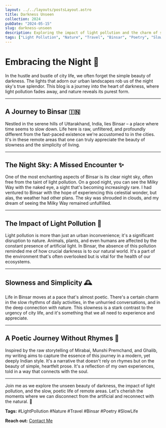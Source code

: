 ```yaml
---
layout: ../../layouts/postsLayout.astro
title: Darkness Unseen
collection: 2024
pubDate: "2024-05-15"
slug: darkness-unseen
description: Exploring the impact of light pollution and the charm of slow, remote life in Binsar, Uttarakhand.
tags: ["Light Pollution", "Nature", "Travel", "Binsar", "Poetry", "Slow Life"]
---
```


# Embracing the Night 🌌

In the hustle and bustle of city life, we often forget the simple beauty of darkness. The lights that adorn our urban landscapes rob us of the night sky's true splendor. This blog is a journey into the heart of darkness, where light pollution fades away, and nature reveals its purest form.

---

## A Journey to Binsar 🇮🇳

Nestled in the serene hills of Uttarakhand, India, lies Binsar – a place where time seems to slow down. Life here is raw, unfiltered, and profoundly different from the fast-paced existence we're accustomed to in the cities. It's in these remote areas that one can truly appreciate the beauty of slowness and the simplicity of living.

---

## The Night Sky: A Missed Encounter ✨

One of the most enchanting aspects of Binsar is its clear night sky, often free from the taint of light pollution. On a good night, you can see the Milky Way with the naked eye, a sight that's becoming increasingly rare. I had ventured to Binsar with the hope of experiencing this celestial wonder, but alas, the weather had other plans. The sky was shrouded in clouds, and my dream of seeing the Milky Way remained unfulfilled.

---

## The Impact of Light Pollution 🌃

Light pollution is more than just an urban inconvenience; it's a significant disruption to nature. Animals, plants, and even humans are affected by the constant presence of artificial light. In Binsar, the absence of this pollution reminded me of how crucial darkness is to our natural world. It's a part of the environment that's often overlooked but is vital for the health of our ecosystems.

---

## Slowness and Simplicity 🕰️

Life in Binsar moves at a pace that's almost poetic. There's a certain charm in the slow rhythms of daily activities, in the unhurried conversations, and in the deep connection with nature. This slowness is a stark contrast to the urgency of city life, and it's something that we all need to experience and appreciate.

---

## A Poetic Journey Without Rhymes 📖

Inspired by the raw storytelling of Mirabai, Munshi Premchand, and Ghalib, my writing aims to capture the essence of this journey in a modern, yet deeply Indian style. It's a narrative that doesn't rely on rhymes but on the beauty of simple, heartfelt prose. It's a reflection of my own experiences, told in a way that connects with the soul.

---

Join me as we explore the unseen beauty of darkness, the impact of light pollution, and the slow, poetic life of remote areas. Let's cherish the moments where we can disconnect from the artificial and reconnect with the natural. 🌟

**Tags:** #LightPollution #Nature #Travel #Binsar #Poetry #SlowLife

**Reach out:** [Contact Me](mailto:your-email@example.com)
